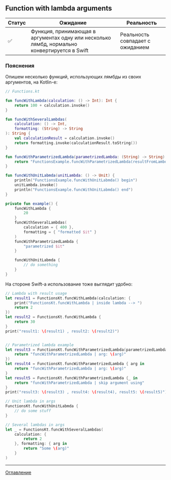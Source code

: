 ## Function with lambda arguments

| Статус             | Ожидание                                                                                     | Реальность                       |
| ------------------ | -------------------------------------------------------------------------------------------- | -------------------------------- |
| :white_check_mark: | Функция, принимающая в аргументах одну или несколько лямбд, нормально конвертируется в Swift | Реальность совпадает с ожиданием |

### Пояснения

Опишем несколько функций, использующих лямбды из своих аргументов, на Kotlin-е:

```kotlin
// Functions.kt

fun funcWithLambda(calculation: () -> Int): Int {
    return 100 + calculation.invoke()
}

fun funcWithSeveralLambdas(
    calculation: () -> Int,
    formatting: (String) -> String
): String {
    val calculationResult = calculation.invoke()
    return formatting.invoke(calculationResult.toString())
}

fun funcWithParametrizedLambda(parametrizedLambda: (String) -> String): String {
    return "FunctionsExample.funcWithParametrizedLambda(resultFromLambda: ${parametrizedLambda.invoke("paramForLambda")})"
}

fun funcWithUnitLabmda(unitLambda: () -> Unit) {
    println("FunctionsExample.funcWithUnitLabmda() begin")
    unitLambda.invoke()
    println("FunctionsExample.funcWithUnitLabmda() end")
}

private fun example() {
    funcWithLambda {
        20
    }
    funcWithSeveralLambdas(
        calculation = { 400 },
        formatting = { "formatted $it" }
    )
    funcWithParametrizedLambda {
        "parametrized $it"
    }

    funcWithUnitLabmda {
        // do something
    }
}
```

На стороне Swift-а использование тоже выглядит удобно:

```swift
// Lambda with result usage
let result1 = FunctionsKt.funcWithLambda(calculation: {
    print("FunctionsKt.funcWithLambda | inside lambda --> ")
    return 2
})
let result2 = FunctionsKt.funcWithLambda {
    return 30
}
print("result1: \(result1) , result2: \(result2)")


// Parametrized lambda example
let result3 = FunctionsKt.funcWithParametrizedLambda(parametrizedLambda: { arg in
    return "funcWithParametrizedLambda | arg: \(arg)"
})
let result4 = FunctionsKt.funcWithParametrizedLambda { arg in
    return "funcWithParametrizedLambda | arg: \(arg)"
}
let result5 = FunctionsKt.funcWithParametrizedLambda {_ in
    return "funcWithParametrizedLambda | skip argument using"
}
print("result3: \(result3) , result4: \(result4), result5: \(result5)")

// Unit lambda in args
FunctionsKt.funcWithUnitLabmda {
    // do some stuff
}

// Several lambdas in args
let _ = FunctionsKt.funcWithSeveralLambdas(
    calculation: {
        return 2
    }, formatting: { arg in
        return "Some \(arg)"
    }
)
```

---
[Оглавление](/README.md)